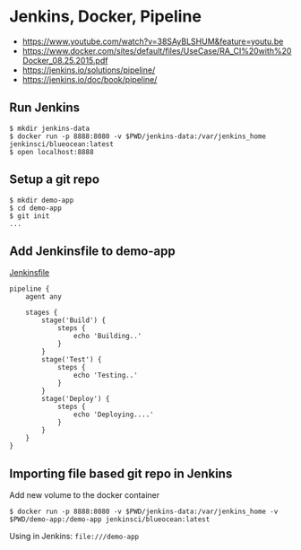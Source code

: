 # Jenkins, Docker, Pipeline

* https://www.youtube.com/watch?v=38SAyBLSHUM&feature=youtu.be
* https://www.docker.com/sites/default/files/UseCase/RA_CI%20with%20Docker_08.25.2015.pdf
* https://jenkins.io/solutions/pipeline/
* https://jenkins.io/doc/book/pipeline/

## Run Jenkins

```
$ mkdir jenkins-data
$ docker run -p 8888:8080 -v $PWD/jenkins-data:/var/jenkins_home jenkinsci/blueocean:latest
$ open localhost:8888
```

## Setup a git repo

```
$ mkdir demo-app
$ cd demo-app
$ git init
...
```

## Add Jenkinsfile to demo-app

[Jenkinsfile](https://jenkins.io/doc/book/pipeline/jenkinsfile/)

```
pipeline {
    agent any

    stages {
        stage('Build') {
            steps {
                echo 'Building..'
            }
        }
        stage('Test') {
            steps {
                echo 'Testing..'
            }
        }
        stage('Deploy') {
            steps {
                echo 'Deploying....'
            }
        }
    }
}
```

## Importing file based git repo in Jenkins

Add new volume to the docker container

```
$ docker run -p 8888:8080 -v $PWD/jenkins-data:/var/jenkins_home -v $PWD/demo-app:/demo-app jenkinsci/blueocean:latest
```

Using in Jenkins: `file:///demo-app`